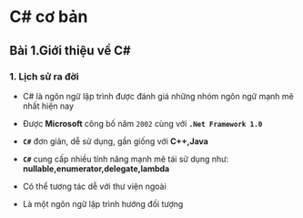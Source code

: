 # C# cơ bản

## Bài 1.Giới thiệu về C#

### 1. Lịch sử ra đời

- C# là ngôn ngữ lập trình được đánh giá những nhóm ngôn ngữ mạnh mẽ nhất hiện nay

- Được **Microsoft** công bố năm `2002` cùng với **`.Net Framework 1.0`**

- **`C#`** đơn giản, dễ sử dụng, gần giống với **C++,Java**

- **`C#`** cung cấp nhiều tính năng mạnh mẽ tái sử dụng như: **nullable,enumerator,delegate,lambda**

- Có thể tương tác dễ với thư viện ngoài

- Là một ngôn ngữ lập trình hướng đối tượng


